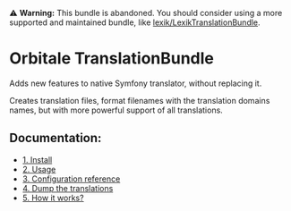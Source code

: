 :warning: **Warning:** This bundle is abandoned. You should consider using a more supported and maintained bundle, like [lexik/LexikTranslationBundle](https://github.com/lexik/LexikTranslationBundle).

Orbitale TranslationBundle
==================

Adds new features to native Symfony translator, without replacing it.

Creates translation files, format filenames with the translation domains names, but with more powerful support of 
all translations.

## Documentation:
+ [1. Install](/Resources/doc/1-install.md)
+ [2. Usage](/Resources/doc/2-usage.md)
+ [3. Configuration reference](/Resources/doc/3-reference.md)
+ [4. Dump the translations](/Resources/doc/4-dump.md)
+ [5. How it works?](/Resources/doc/5-how-it-works.md)
